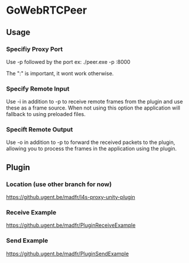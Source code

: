 # GoWebRTCPeer
 
## Usage

### Specifiy Proxy Port

Use -p followed by the port ex: ./peer.exe -p :8000

The ":" is important, it wont work otherwise.


### Specify Remote Input

Use -i in addition to -p to receive remote frames from the plugin and use these as a frame source. When not using this option the application will fallback to using preloaded files.

### Specift Remote Output

Use -o in addition to -p to forward the received packets to the plugin, allowing you to process the frames in the application using the plugin.

## Plugin

### Location (use other branch for now)
https://github.ugent.be/madfr/l4s-proxy-unity-plugin
### Receive Example
https://github.ugent.be/madfr/PluginReceiveExample
### Send Example
https://github.ugent.be/madfr/PluginSendExample
